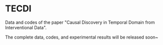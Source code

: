 # TECDI
Data and codes of the paper "Causal Discovery in Temporal Domain from Interventional Data".

The complete data, codes, and experimental results will be released soon~
